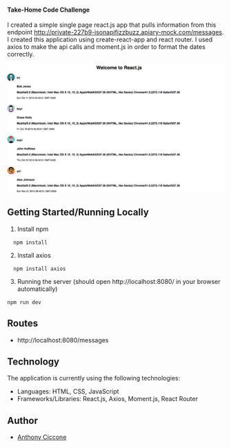 #### Take-Home Code Challenge

I created a simple single page react.js app that pulls information from this endpoint  http://private-227b9-jsonapifizzbuzz.apiary-mock.com/messages.
I created this application using create-react-app and react router. I used axios to make the api calls and moment.js in order to format the dates correctly.

![alt](public/image.png)

## Getting Started/Running Locally

1. Install npm
```shell
  npm install
```
2. Install axios
```shell
  npm install axios
```

3. Running the server (should open http://localhost:8080/ in your browser automatically)
```
npm run dev
```
## Routes
*  http://localhost:8080/messages

## Technology

The application is currently using the following technologies:
* Languages: HTML, CSS, JavaScript
* Frameworks/Libraries: React.js, Axios, Moment.js, React Router

## Author
* [Anthony Ciccone](https://github.com/anticcone/)
